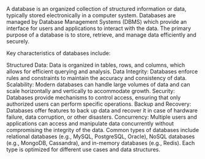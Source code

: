 A database is an organized collection of structured information or data, typically stored electronically in a computer system. Databases are managed by Database Management Systems (DBMS) which provide an interface for users and applications to interact with the data. The primary purpose of a database is to store, retrieve, and manage data efficiently and securely.

Key characteristics of databases include:

Structured Data: Data is organized in tables, rows, and columns, which allows for efficient querying and analysis.
Data Integrity: Databases enforce rules and constraints to maintain the accuracy and consistency of data.
Scalability: Modern databases can handle large volumes of data and can scale horizontally and vertically to accommodate growth.
Security: Databases provide mechanisms to control access, ensuring that only authorized users can perform specific operations.
Backup and Recovery: Databases offer features to back up data and recover it in case of hardware failure, data corruption, or other disasters.
Concurrency: Multiple users and applications can access and manipulate data concurrently without compromising the integrity of the data.
Common types of databases include relational databases (e.g., MySQL, PostgreSQL, Oracle), NoSQL databases (e.g., MongoDB, Cassandra), and in-memory databases (e.g., Redis). Each type is optimized for different use cases and data structures.
